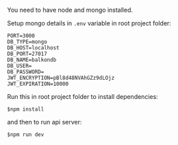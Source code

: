
You need to have node and mongo installed.

Setup mongo details in `.env` variable in root project folder:

```APP=development
PORT=3000
DB_TYPE=mongo
DB_HOST=localhost
DB_PORT=27017
DB_NAME=balkondb
DB_USER=
DB_PASSWORD=
JWT_ENCRYPTION=pBl8d48NVAhGZz9dLOjz
JWT_EXPIRATION=10000
```

Run this in root project folder to install dependencies:

```$npm install```

and then to run api server:

```$npm run dev```